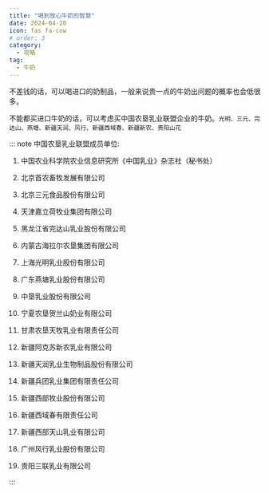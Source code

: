 ```yaml
---
title: "喝到放心牛奶的智慧"
date: 2024-04-20
icon: fas fa-cow
# order: 3
category:
  - 攻略
tag:
  - 牛奶
---
```


不差钱的话，可以喝进口的奶制品，一般来说贵一点的牛奶出问题的概率也会低很多。

不能都买进口牛奶的话，可以考虑买中国农垦乳业联盟企业的牛奶。`光明、三元、完达山、燕塘、新疆天润、风行、新疆西域春、新疆新农、贵阳山花`

::: note
中国农垦乳业联盟成员单位: 

1. 中国农业科学院农业信息研究所《中国乳业》杂志社（秘书处）

2. 北京首农畜牧发展有限公司

3. 北京三元食品股份有限公司

4. 天津嘉立荷牧业集团有限公司

5. 黑龙江省完达山乳业股份有限公司

6. 内蒙古海拉尔农垦集团有限公司

7. 上海光明乳业股份有限公司

8. 广东燕塘乳业股份有限公司

9. 中垦乳业股份有限公司

10. 宁夏农垦贺兰山奶业有限公司

11. 甘肃农垦天牧乳业有限责任公司

12. 新疆阿克苏新农乳业有限公司

13. 新疆天润乳业生物制品股份有限公司

14. 新疆兵团乳业集团有限责任公司

15. 新疆西部牧业股份有限公司

16. 新疆西域春有限责任公司

17. 新疆西部天山乳业有限公司

18. 广州风行乳业股份有限公司

19. 贵阳三联乳业有限公司

:::